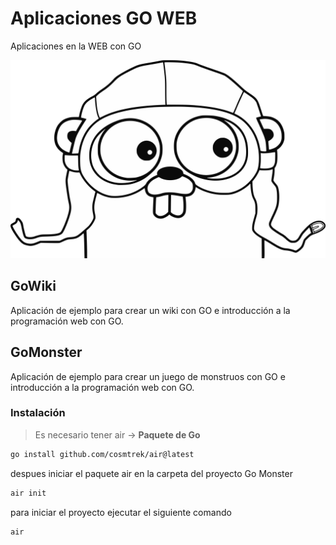 # Aplicaciones GO WEB 

Aplicaciones en la WEB con GO

![Gophers](Assets/gopher.png)

## GoWiki

Aplicación de ejemplo para crear un wiki con GO e introducción a la programación web con GO.

## GoMonster

Aplicación de ejemplo para crear un juego de monstruos con GO e introducción a la programación web con GO.

### Instalación

> Es necesario tener air -> **Paquete de Go**
```bash
go install github.com/cosmtrek/air@latest
```

despues iniciar el paquete air en la carpeta del proyecto Go Monster

```bash
air init
```

para iniciar el proyecto ejecutar el siguiente comando

```bash
air
```